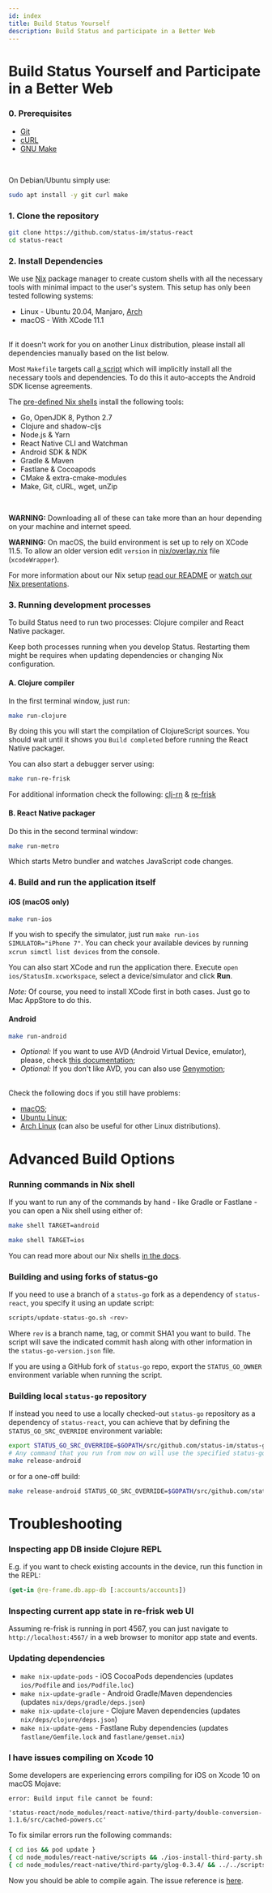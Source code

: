 ```yaml
---
id: index
title: Build Status Yourself
description: Build Status and participate in a Better Web
---
```


# Build Status Yourself and Participate in a Better Web

### 0. Prerequisites

- [Git](https://git-scm.com/)
- [cURL](https://curl.se/)
- [GNU Make](https://www.gnu.org/software/make/)

</br>

On Debian/Ubuntu simply use:
```sh
sudo apt install -y git curl make
```

### 1. Clone the repository

```sh
git clone https://github.com/status-im/status-react
cd status-react
```

### 2. Install Dependencies

We use [Nix](https://nixos.org/nix) package manager to create custom shells with all the necessary tools with minimal impact to the user's system. This setup has only been tested following systems:

* Linux - Ubuntu 20.04, Manjaro, [Arch](https://wiki.archlinux.org/index.php/Nix)
* macOS - With XCode 11.1

</br>
If it doesn't work for you on another Linux distribution, please install all dependencies manually based on the list below.

Most `Makefile` targets call [a script](https://github.com/status-im/status-react/blob/develop/nix/scripts/shell.sh) which will implicitly install all the necessary tools and dependencies. To do this it auto-accepts the Android SDK license agreements.

The [pre-defined Nix shells](https://github.com/status-im/status-react/blob/develop/nix/shells.nix) install the following tools:

* Go, OpenJDK 8, Python 2.7
* Clojure and shadow-cljs
* Node.js & Yarn
* React Native CLI and Watchman
* Android SDK & NDK
* Gradle & Maven
* Fastlane & Cocoapods
* CMake & extra-cmake-modules
* Make, Git, cURL, wget, unZip

</br>

__WARNING:__ Downloading all of these can take more than an hour depending on your machine and internet speed.

__WARNING:__ On macOS, the build environment is set up to rely on XCode 11.5. To allow an older version edit `version` in [nix/overlay.nix](https://github.com/status-im/status-react/blob/develop/nix/overlay.nix) file (`xcodeWrapper`).

For more information about our Nix setup [read our README](https://github.com/status-im/status-react/blob/develop/nix/README.md) or [watch our Nix presentations](https://github.com/status-im/status-react/blob/develop/nix/README.md#resources).

### 3. Running development processes

To build Status need to run two processes: Clojure compiler and React Native packager.

Keep both processes running when you develop Status. Restarting them might be requires when updating dependencies or changing Nix configuration.

#### A. Clojure compiler

In the first terminal window, just run:

```sh
make run-clojure
```

By doing this you will start the compilation of ClojureScript sources. You should wait until it shows you `Build completed` before running the React Native packager.

You can also start a debugger server using:
```sh
make run-re-frisk
```

For additional information check the following: [clj-rn](https://github.com/status-im/clj-rn) & [re-frisk](https://github.com/flexsurfer/re-frisk)

#### B. React Native packager

Do this in the second terminal window:

```sh
make run-metro
```

Which starts Metro bundler and watches JavaScript code changes.

### 4. Build and run the application itself

#### iOS (macOS only)

```sh
make run-ios
```

If you wish to specify the simulator, just run `make run-ios SIMULATOR="iPhone 7"`.
You can check your available devices by running `xcrun simctl list devices` from the console.

You can also start XCode and run the application there. Execute `open ios/StatusIm.xcworkspace`, select a device/simulator and click **Run**.

*Note:* Of course, you need to install XCode first in both cases. Just go to Mac AppStore to do this.

#### Android

```sh
make run-android
```

- *Optional:* If you want to use AVD (Android Virtual Device, emulator), please, check [this documentation](https://developer.android.com/studio/run/emulator);
- *Optional:* If you don't like AVD, you can also use [Genymotion](https://genymotion.com);

</br>
Check the following docs if you still have problems:

- [macOS](https://gist.github.com/patrickhammond/4ddbe49a67e5eb1b9c03);
- [Ubuntu Linux](https://gist.github.com/zhy0/66d4c5eb3bcfca54be2a0018c3058931);
- [Arch Linux](https://wiki.archlinux.org/index.php/android) (can also be useful for other Linux distributions).

# Advanced Build Options

### Running commands in Nix shell

If you want to run any of the commands by hand - like Gradle or Fastlane - you can open a Nix shell using either of:
```sh
make shell TARGET=android
```
```sh
make shell TARGET=ios
```
You can read more about our Nix shells [in the docs](https://github.com/status-im/status-react/blob/develop/nix/DETAILS.md#shells).

### Building and using forks of status-go

If you need to use a branch of a `status-go` fork as a dependency of `status-react`, you specify it using an update script:

```sh
scripts/update-status-go.sh <rev>
```

Where `rev` is a branch name, tag, or commit SHA1 you want to build. The script will save the indicated commit hash along with other information in the `status-go-version.json` file.

If you are using a GitHub fork of `status-go` repo, export the `STATUS_GO_OWNER` environment variable when running the script.

### Building local `status-go` repository

If instead you need to use a locally checked-out `status-go` repository as a dependency of `status-react`, you can achieve that by defining the `STATUS_GO_SRC_OVERRIDE`
environment variable:

```sh
export STATUS_GO_SRC_OVERRIDE=$GOPATH/src/github.com/status-im/status-go
# Any command that you run from now on will use the specified status-go location.
make release-android
```

or for a one-off build:

```sh
make release-android STATUS_GO_SRC_OVERRIDE=$GOPATH/src/github.com/status-im/status-go
```

# Troubleshooting

### Inspecting app DB inside Clojure REPL

E.g. if you want to check existing accounts in the device, run this function in the REPL:

```clojure
(get-in @re-frame.db.app-db [:accounts/accounts])
```

### Inspecting current app state in re-frisk web UI

Assuming re-frisk is running in port 4567, you can just navigate to `http://localhost:4567/` in a web browser to monitor app state and events.

### Updating dependencies

* `make nix-update-pods` - iOS CocoaPods dependencies (updates `ios/Podfile` and `ios/Podfile.loc`)
* `make nix-update-gradle` - Android Gradle/Maven dependencies (updates `nix/deps/gradle/deps.json`)
* `make nix-update-clojure` - Clojure Maven dependencies (updates `nix/deps/clojure/deps.json`)
* `make nix-update-gems` - Fastlane Ruby dependencies (updates `fastlane/Gemfile.lock` and `fastlane/gemset.nix`)

### I have issues compiling on Xcode 10

Some developers are experiencing errors compiling for iOS on Xcode 10 on macOS Mojave:

```log
error: Build input file cannot be found:

'status-react/node_modules/react-native/third-party/double-conversion-1.1.6/src/cached-powers.cc'
```

To fix similar errors run the following commands:

```sh
{ cd ios && pod update }
{ cd node_modules/react-native/scripts && ./ios-install-third-party.sh }
{ cd node_modules/react-native/third-party/glog-0.3.4/ && ../../scripts/ios-configure-glog.sh }
```

Now you should be able to compile again. The issue reference is [here](https://github.com/facebook/react-native/issues/21168#issuecomment-422431294).
